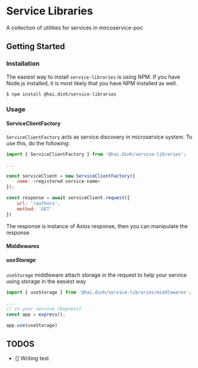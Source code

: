 # **Service Libraries**

A collection of utilities for services in mircoservice-poc

## Getting Started

### Installation
The easiest way to install `service-libraries` is using NPM. If you have Node.js installed, it is most likely that you have NPM installed as well.

```
$ npm install @hai.dinh/service-libraries
```

### Usage

#### ServiceClientFactory

`ServiceClientFactory` acts as service discovery in microservice system. To use this, do the following:

```javascript
import { ServiceClientFactory } from '@hai.dinh/service-libraries';

...

const serviceClient = new ServiceClientFactory({
    name: <registered-service-name>
});

const response = await serviceClient.request({
    url: '/authors',
    method: 'GET'
})
```

The response is instance of Axios response, then you can manipulate the response 

#### Middlewares

##### useStorage

`useStorage` middleware attach storage in the request to help your service using storage in the easiest way

```javascript
import { useStorage } from '@hai.dinh/service-libraries/middlewares';

...
// in your service (Express)
const app = express();

app.use(useStorage)
```

## TODOS

- [] Writing test